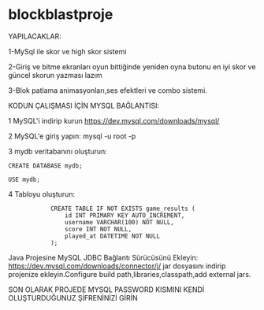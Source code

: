 # blockblastproje
YAPILACAKLAR:

1-MySql ile skor ve high skor sistemi

2-Giriş ve bitme ekranları oyun bittiğinde yeniden oyna butonu  en iyi skor ve güncel skorun yazması lazım

3-Blok patlama animasyonları,ses efektleri ve combo sistemi.


KODUN ÇALIŞMASI İÇİN MYSQL BAĞLANTISI:

1 MySQL'i indirip kurun https://dev.mysql.com/downloads/mysql/

2 MySQL'e giriş yapın: mysql -u root -p

3 mydb veritabanını oluşturun:

    CREATE DATABASE mydb;
                              
    USE mydb;
4 Tabloyu oluşturun: 

                CREATE TABLE IF NOT EXISTS game_results (  
                    id INT PRIMARY KEY AUTO_INCREMENT,
                    username VARCHAR(100) NOT NULL,
                    score INT NOT NULL,
                    played_at DATETIME NOT NULL
                );
                
Java Projesine MySQL JDBC Bağlantı Sürücüsünü Ekleyin: https://dev.mysql.com/downloads/connector/j/  jar dosyasını indirip projenize ekleyin.Configure build path,libraries,classpath,add external jars.


SON OLARAK PROJEDE MYSQL PASSWORD KISMINI KENDİ OLUŞTURDUĞUNUZ ŞİFRENİNİZİ GİRİN
